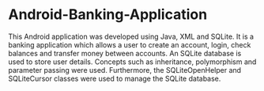 # Android-Banking-Application

This Android application was developed using Java, XML and SQLite. It is a banking application which allows a user to create an account, login, check balances and transfer money between accounts. An SQLite database is used to store user details. Concepts such as inheritance, polymorphism and parameter passing were used. Furthermore, the SQLiteOpenHelper and SQLiteCursor classes were used to manage the SQLite database.
